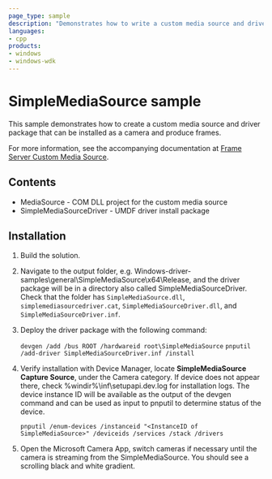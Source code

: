 ```yaml
---
page_type: sample
description: "Demonstrates how to write a custom media source and driver package."
languages:
- cpp
products:
- windows
- windows-wdk
---
```


# SimpleMediaSource sample

This sample demonstrates how to create a custom media source and driver package that can be installed as a camera and produce frames.

For more information, see the accompanying documentation at [Frame Server Custom Media Source](https://docs.microsoft.com/windows-hardware/drivers/stream/frame-server-custom-media-source).

## Contents

- MediaSource - COM DLL project for the custom media source
- SimpleMediaSourceDriver - UMDF driver install package

## Installation

1. Build the solution.

1. Navigate to the output folder, e.g. Windows-driver-samples\general\SimpleMediaSource\x64\Release, and the driver package will be in a directory also called SimpleMediaSourceDriver. Check that the folder has `SimpleMediaSource.dll`, `simplemediasourcedriver.cat`, `SimpleMediaSourceDriver.dll`, and `SimpleMediaSourceDriver.inf`.

1. Deploy the driver package with the following command:

    `devgen /add /bus ROOT /hardwareid root\SimpleMediaSource`
    `pnputil /add-driver SimpleMediaSourceDriver.inf /install`

1. Verify installation with Device Manager, locate **SimpleMediaSource Capture Source**, under the Camera category. If device does not appear there, check %windir%\inf\setupapi.dev.log for installation logs. The device instance ID will be available as the output of the devgen command and can be used as input to pnputil to determine status of the device.

    `pnputil /enum-devices /instanceid "<InstanceID of SimpleMediaSource>" /deviceids /services /stack /drivers`

1. Open the Microsoft Camera App, switch cameras if necessary until the camera is streaming from the SimpleMediaSource. You should see a scrolling black and white gradient.
